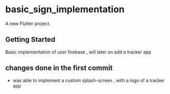 # basic_sign_implementation

A new Flutter project.

## Getting Started

Basic implementation of user firebase , will later on add a tracker app

## changes done in the first commit 
- was able to implement a custom splash-screen , with a logo of a tracker app
